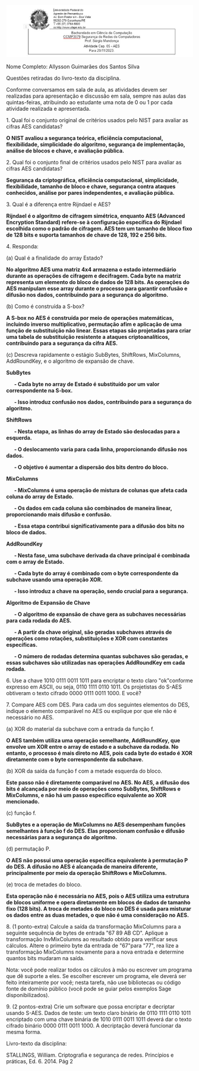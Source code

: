 <img src=header5.JPG>


Nome Completo: Allysson Guimarães dos Santos Silva

Questões retiradas do livro-texto da disciplina. 

Conforme conversamos em sala de aula, as atividades devem ser realizadas para apresentação e discussão em sala, sempre nas aulas das quintas-feiras, atribuindo ao estudante uma nota de 0 ou 1 por cada atividade realizada e apresentada. 

1\. Qual foi o conjunto original de critérios usados pelo NIST para avaliar as cifras AES candidatas? 

**O NIST avaliou a segurança teórica, eficiência computacional, flexibilidade, simplicidade do algoritmo, segurança de implementação, análise de blocos e chave, e avaliação pública.**

2\. Qual foi o conjunto final de critérios usados pelo NIST para avaliar as cifras AES candidatas? 

**Segurança da criptográfica, eficiência computacional, simplicidade, flexibilidade, tamanho de bloco e chave, segurança contra ataques conhecidos, análise por pares independentes, e avaliação pública.** 

3\. Qual é a diferença entre Rijndael e AES? 

**Rijndael é o algoritmo de cifragem simétrica, enquanto AES (Advanced Encryption Standard) refere-se à configuração específica do Rijndael escolhida como o padrão de cifragem. AES tem um tamanho de bloco fixo de 128 bits e suporta tamanhos de chave de 128, 192 e 256 bits.**



4\. Responda: 

(a) Qual é a finalidade do array Estado? 

**No algoritmo AES uma matriz 4x4 armazena o estado intermediário durante as operações de cifragem e decifragem. Cada byte na matriz representa um elemento do bloco de dados de 128 bits. As operações do AES manipulam esse array durante o processo para garantir confusão e difusão nos dados, contribuindo para a segurança do algoritmo.**

(b) Como é construída a S-box? 

**A S-box no AES é construída por meio de operações matemáticas, incluindo inverso multiplicativo, permutação afim e aplicação de uma função de substituição não linear. Essas etapas são projetadas para criar uma tabela de substituição resistente a ataques criptoanalíticos, contribuindo para a segurança da cifra AES.**

(c) Descreva rapidamente o estágio SubBytes, ShiftRows, MixColumns, AddRoundKey, e o algoritmo de expansão de chave. 

**SubBytes**

`   `**- Cada byte no array de Estado é substituído por um valor correspondente na S-box.**

`   `**- Isso introduz confusão nos dados, contribuindo para a segurança do algoritmo.**

**ShiftRows**

`   `**- Nesta etapa, as linhas do array de Estado são deslocadas para a esquerda.**

`   `**- O deslocamento varia para cada linha, proporcionando difusão nos dados.**

`   `**- O objetivo é aumentar a dispersão dos bits dentro do bloco.**

**MixColumns**

`   `**- MixColumns é uma operação de mistura de colunas que afeta cada coluna do array de Estado.**

`   `**- Os dados em cada coluna são combinados de maneira linear, proporcionando mais difusão e confusão.**

`   `**- Essa etapa contribui significativamente para a difusão dos bits no bloco de dados.**

**AddRoundKey**

`   `**- Nesta fase, uma subchave derivada da chave principal é combinada com o array de Estado.**

`   `**- Cada byte do array é combinado com o byte correspondente da subchave usando uma operação XOR.**

`   `**- Isso introduz a chave na operação, sendo crucial para a segurança.**

**Algoritmo de Expansão de Chave**

`   `**- O algoritmo de expansão de chave gera as subchaves necessárias para cada rodada do AES.**

`   `**- A partir da chave original, são geradas subchaves através de operações como rotações, substituições e XOR com constantes específicas.**

`   `**- O número de rodadas determina quantas subchaves são geradas, e essas subchaves são utilizadas nas operações AddRoundKey em cada rodada.**

6\. Use a chave 1010 0111 0011 1011 para encriptar o texto claro "ok"conforme expresso em ASCII, ou seja, 0110 1111 0110 1011. Os projetistas do S-AES obtiveram o texto cifrado 0000 0111 0011 1000. E você? 

7\. Compare AES com DES. Para cada um dos seguintes elementos do DES, indique o elemento comparável no AES ou explique por que ele não é necessário no AES. 

(a) XOR do material da subchave com a entrada da função f. 

**O AES também utiliza uma operação semelhante, AddRoundKey, que envolve um XOR entre o array de estado e a subchave da rodada. No entanto, o processo é mais direto no AES, pois cada byte do estado é XOR diretamente com o byte correspondente da subchave.**

(b) XOR da saída da função f com a metade esquerda do bloco. 

**Este passo não é diretamente comparável no AES. No AES, a difusão dos bits é alcançada por meio de operações como SubBytes, ShiftRows e MixColumns, e não há um passo específico equivalente ao XOR mencionado.**

(c) função f. 

**SubBytes e a operação de MixColumns no AES desempenham funções semelhantes à função f do DES. Elas proporcionam confusão e difusão necessárias para a segurança do algoritmo.**

(d) permutação P. 

**O AES não possui uma operação específica equivalente à permutação P do DES. A difusão no AES é alcançada de maneira diferente, principalmente por meio da operação ShiftRows e MixColumns.**

(e) troca de metades do bloco. 

**Esta operação não é necessária no AES, pois o AES utiliza uma estrutura de blocos uniforme e opera diretamente em blocos de dados de tamanho fixo (128 bits). A troca de metades do bloco no DES é usada para misturar os dados entre as duas metades, o que não é uma consideração no AES.**

8\. (1 ponto-extra) Calcule a saída da transformação MixColumns para a seguinte sequência de bytes de entrada "67 89 AB CD". Aplique a transformação InvMixColumns ao resultado obtido para verificar seus cálculos. Altere o primeiro byte da entrada de "67"para "77", rea lize a transformação MixColumns novamente para a nova entrada e determine quantos bits mudaram na saída. 

Nota: você pode realizar todos os cálculos à mão ou escrever um programa que dê suporte a eles. Se escolher escrever um programa, ele deverá ser feito inteiramente por você; nesta tarefa, não use bibliotecas ou código fonte de domínio público (você pode se guiar pelos exemplos Sage disponibilizados). 

9\. (2 pontos-extra) Crie um software que possa encriptar e decriptar usando S-AES. Dados de teste: um texto claro binário de 0110 1111 0110 1011 encriptado com uma chave binária de 1010 0111 0011 1011 deverá dar o texto cifrado binário 0000 0111 0011 1000. A decriptação deverá funcionar da mesma forma. 

Livro-texto da disciplina: 

STALLINGS, William. Criptografia e segurança de redes. Princípios e práticas, Ed. 6. 2014. Pág 2 
